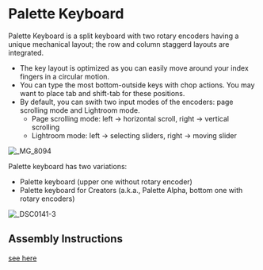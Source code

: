 # Palette Keyboard

Palette Keyboard is a split keyboard with two rotary encoders having a unique mechanical layout; the row and column staggerd layouts are integrated.
- The key layout is optimized as you can easily move around your index fingers in a circular motion.
- You can type the most bottom-outside keys with chop actions. You may want to place tab and shift-tab for these positions.
- By default, you can swith two input modes of the encoders: page scrolling mode and Lightroom mode.
  - Page scrolling mode: left -> horizontal scroll, right -> vertical scrolling
  - Lightroom mode: left -> selecting sliders, right -> moving slider

![_MG_8094](https://user-images.githubusercontent.com/617057/76757973-0b5f3680-67cc-11ea-989d-8562ef4af6c9.jpg)

Palette keyboard has two variations:
- Palette keyboard (upper one without rotary encoder)
- Palette keyboard for Creators (a.k.a., Palette Alpha, bottom one with rotary encoders)

![_DSC0141-3](https://user-images.githubusercontent.com/617057/76695999-a8857680-66c9-11ea-9e60-786ee995818f.jpg)


## Assembly Instructions

[see here](./palette_alpha/doc/build_guide.md)
